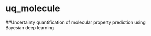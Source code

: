 # uq_molecule

##Uncertainty quantification of molecular property prediction using Bayesian deep learning


